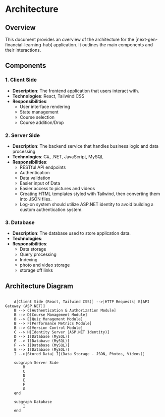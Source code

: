 # Architecture

## Overview
This document provides an overview of the architecture for the [next-gen-financial-learning-hub] application. It outlines the main components and their interactions.

## Components

### 1. Client Side
- **Description**: The frontend application that users interact with.
- **Technologies**: React, Tailwind CSS
- **Responsibilities**:
  - User interface rendering
  - State management
  - Course selection
  - Course addition/Drop

### 2. Server Side
- **Description**: The backend service that handles business logic and data processing.
- **Technologies**: C#, .NET, JavaScript, MySQL
- **Responsibilities**:
  - RESTful API endpoints
  - Authentication
  - Data validation
  - Easier input of Data
  - Easier access to pictures and videos
  - Creating HTML templates styled with Tailwind, then converting them into JSON files.
  - Log-on system should utilize ASP.NET identity to avoid building a custom authentication        system.

### 3. Database
- **Description**: The database used to store application data.
- **Technologies**:
- **Responsibilities**:
  - Data storage
  - Query processing
  - Indexing
  - photo and video storage
  - storage off links 

## Architecture Diagram
```mermaid

    A[Client Side (React, Tailwind CSS)] -->|HTTP Requests| B[API Gateway (ASP.NET)]
    B --> C[Authentication & Authorization Module]
    B --> D[Course Management Module]
    B --> E[Quiz Management Module]
    B --> F[Performance Metrics Module]
    B --> G[Version Control Module]
    C --> H[Identity Server (ASP.NET Identity)]
    D --> I[Database (MySQL)] 
    E --> I[Database (MySQL)] 
    F --> I[Database (MySQL)] 
    G --> I[Database (MySQL)] 
    I -->|Stored Data| I[(Data Storage - JSON, Photos, Videos)]
    
    subgraph Server Side
        B
        C
        D
        E
        F
        G
    end
    
    subgraph Database
        I
    end
